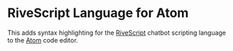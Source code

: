 # RiveScript Language for Atom

This adds syntax highlighting for the [RiveScript](http://www.rivescript.com/)
chatbot scripting language to the [Atom](https://atom.io/) code editor.
